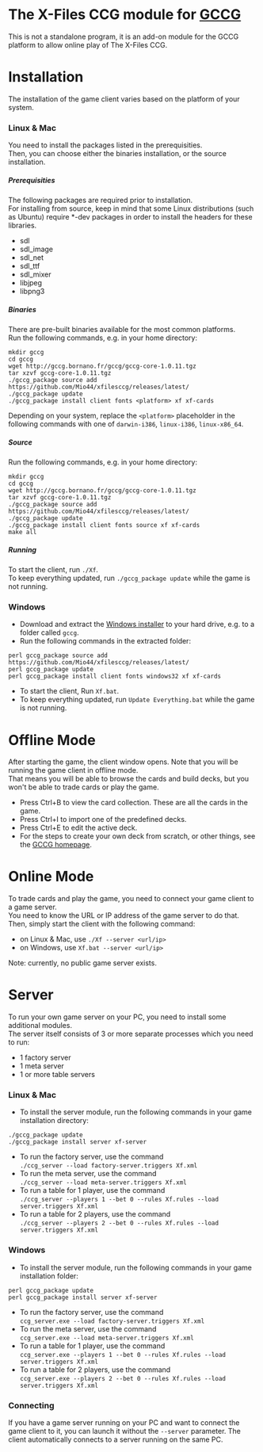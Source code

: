 # The X-Files CCG module for [GCCG](http://gccg.sourceforge.net/)

This is not a standalone program, it is an add-on module for the GCCG platform to allow online play of The X-Files CCG.  

# Installation

The installation of the game client varies based on the platform of your system.

### Linux & Mac

You need to install the packages listed in the prerequisities.  
Then, you can choose either the binaries installation, or the source installation.

##### Prerequisities

The following packages are required prior to installation.  
For installing from source, keep in mind that some Linux distributions (such as Ubuntu) require *-dev packages in order to install the headers for these libraries.

* sdl
* sdl_image
* sdl_net
* sdl_ttf
* sdl_mixer
* libjpeg
* libpng3

##### Binaries

There are pre-built binaries available for the most common platforms.  
Run the following commands, e.g. in your home directory:
```
mkdir gccg
cd gccg
wget http://gccg.bornano.fr/gccg/gccg-core-1.0.11.tgz
tar xzvf gccg-core-1.0.11.tgz
./gccg_package source add https://github.com/Mio44/xfilesccg/releases/latest/
./gccg_package update
./gccg_package install client fonts <platform> xf xf-cards
```
Depending on your system, replace the `<platform>` placeholder in the following commands with one of `darwin-i386`, `linux-i386`, `linux-x86_64`.

##### Source

Run the following commands, e.g. in your home directory:
```
mkdir gccg
cd gccg
wget http://gccg.bornano.fr/gccg/gccg-core-1.0.11.tgz
tar xzvf gccg-core-1.0.11.tgz
./gccg_package source add https://github.com/Mio44/xfilesccg/releases/latest/
./gccg_package update
./gccg_package install client fonts source xf xf-cards
make all
```

##### Running

To start the client, run `./Xf`.  
To keep everything updated, run `./gccg_package update` while the game is not running.

### Windows

* Download and extract the [Windows installer](http://gccg.sourceforge.net/downloads/gccg_install.zip) to your hard drive, e.g. to a folder called `gccg`.
* Run the following commands in the extracted folder:
```
perl gccg_package source add https://github.com/Mio44/xfilesccg/releases/latest/
perl gccg_package update
perl gccg_package install client fonts windows32 xf xf-cards
```
* To start the client, Run `Xf.bat`.
* To keep everything updated, run `Update Everything.bat` while the game is not running.

# Offline Mode

After starting the game, the client window opens. Note that you will be running the game client in offline mode.  
That means you will be able to browse the cards and build decks, but you won't be able to trade cards or play the game.
* Press Ctrl+B to view the card collection. These are all the cards in the game.
* Press Ctrl+I to import one of the predefined decks.
* Press Ctrl+E to edit the active deck.
* For the steps to create your own deck from scratch, or other things, see the [GCCG homepage](http://gccg.sourceforge.net/).

# Online Mode

To trade cards and play the game, you need to connect your game client to a game server.  
You need to know the URL or IP address of the game server to do that.  
Then, simply start the client with the following command:
* on Linux & Mac, use `./Xf --server <url/ip>`
* on Windows, use `Xf.bat --server <url/ip>`

Note: currently, no public game server exists.

# Server

To run your own game server on your PC, you need to install some additional modules.  
The server itself consists of 3 or more separate processes which you need to run:
* 1 factory server
* 1 meta server
* 1 or more table servers

### Linux & Mac

* To install the server module, run the following commands in your game installation directory:
```
./gccg_package update
./gccg_package install server xf-server
```
* To run the factory server, use the command  
`./ccg_server --load factory-server.triggers Xf.xml`
* To run the meta server, use the command  
`./ccg_server --load meta-server.triggers Xf.xml`
* To run a table for 1 player, use the command  
`./ccg_server --players 1 --bet 0 --rules Xf.rules --load server.triggers Xf.xml`
* To run a table for 2 players, use the command  
`./ccg_server --players 2 --bet 0 --rules Xf.rules --load server.triggers Xf.xml`

### Windows

* To install the server module, run the following commands in your game installation folder:
```
perl gccg_package update
perl gccg_package install server xf-server
```
* To run the factory server, use the command  
`ccg_server.exe --load factory-server.triggers Xf.xml`
* To run the meta server, use the command  
`ccg_server.exe --load meta-server.triggers Xf.xml`
* To run a table for 1 player, use the command  
`ccg_server.exe --players 1 --bet 0 --rules Xf.rules --load server.triggers Xf.xml`
* To run a table for 2 players, use the command  
`ccg_server.exe --players 2 --bet 0 --rules Xf.rules --load server.triggers Xf.xml`

### Connecting

If you have a game server running on your PC and want to connect the game client to it, you can launch it without the `--server` parameter.
The client automatically connects to a server running on the same PC.
